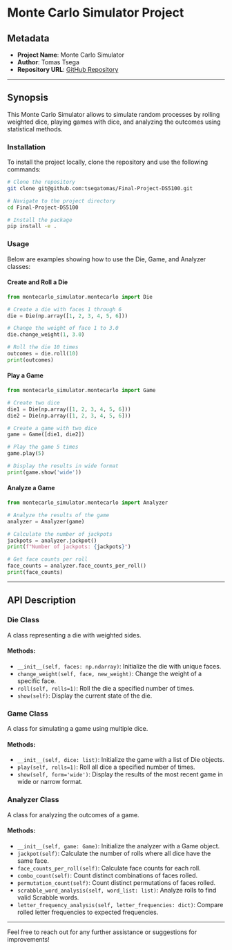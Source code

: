 # Monte Carlo Simulator Project

## Metadata
- **Project Name**: Monte Carlo Simulator
- **Author**: Tomas Tsega
- **Repository URL**: [GitHub Repository](https://github.com/tsegatomas/Final-Project-DS5100.git)

---

## Synopsis
This Monte Carlo Simulator allows to simulate random processes by rolling weighted dice, playing games with dice, and analyzing the outcomes using statistical methods.

### Installation
To install the project locally, clone the repository and use the following commands:
```bash
# Clone the repository
git clone git@github.com:tsegatomas/Final-Project-DS5100.git

# Navigate to the project directory
cd Final-Project-DS5100

# Install the package
pip install -e .
```

### Usage
Below are examples showing how to use the Die, Game, and Analyzer classes:

#### Create and Roll a Die
```python
from montecarlo_simulator.montecarlo import Die

# Create a die with faces 1 through 6
die = Die(np.array([1, 2, 3, 4, 5, 6]))

# Change the weight of face 1 to 3.0
die.change_weight(1, 3.0)

# Roll the die 10 times
outcomes = die.roll(10)
print(outcomes)
```

#### Play a Game
```python
from montecarlo_simulator.montecarlo import Game

# Create two dice
die1 = Die(np.array([1, 2, 3, 4, 5, 6]))
die2 = Die(np.array([1, 2, 3, 4, 5, 6]))

# Create a game with two dice
game = Game([die1, die2])

# Play the game 5 times
game.play(5)

# Display the results in wide format
print(game.show('wide'))
```

#### Analyze a Game
```python
from montecarlo_simulator.montecarlo import Analyzer

# Analyze the results of the game
analyzer = Analyzer(game)

# Calculate the number of jackpots
jackpots = analyzer.jackpot()
print(f"Number of jackpots: {jackpots}")

# Get face counts per roll
face_counts = analyzer.face_counts_per_roll()
print(face_counts)
```

---

## API Description
### Die Class
A class representing a die with weighted sides.

#### Methods:
- `__init__(self, faces: np.ndarray)`: Initialize the die with unique faces.
- `change_weight(self, face, new_weight)`: Change the weight of a specific face.
- `roll(self, rolls=1)`: Roll the die a specified number of times.
- `show(self)`: Display the current state of the die.

### Game Class
A class for simulating a game using multiple dice.

#### Methods:
- `__init__(self, dice: list)`: Initialize the game with a list of Die objects.
- `play(self, rolls=1)`: Roll all dice a specified number of times.
- `show(self, form='wide')`: Display the results of the most recent game in wide or narrow format.

### Analyzer Class
A class for analyzing the outcomes of a game.

#### Methods:
- `__init__(self, game: Game)`: Initialize the analyzer with a Game object.
- `jackpot(self)`: Calculate the number of rolls where all dice have the same face.
- `face_counts_per_roll(self)`: Calculate face counts for each roll.
- `combo_count(self)`: Count distinct combinations of faces rolled.
- `permutation_count(self)`: Count distinct permutations of faces rolled.
- `scrabble_word_analysis(self, word_list: list)`: Analyze rolls to find valid Scrabble words.
- `letter_frequency_analysis(self, letter_frequencies: dict)`: Compare rolled letter frequencies to expected frequencies.

---

Feel free to reach out for any further assistance or suggestions for improvements!

